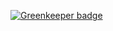

[![Greenkeeper badge](https://badges.greenkeeper.io/JustinBeckwith/tweetspy.svg)](https://greenkeeper.io/)